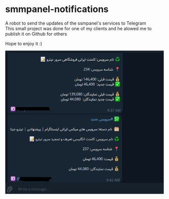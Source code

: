 # smmpanel-notifications
A robot to send the updates of the ssmpanel's services to Telegram  
This small project was done for one of my clients and he alowed me to publish it on Github for others  
  
  Hope to enjoy it :)  

![Example Channel](image.jpg)
